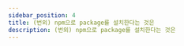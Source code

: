 ```yaml
---
sidebar_position: 4
title: (번외) npm으로 package를 설치한다는 것은
description: (번외) npm으로 package를 설치한다는 것은
---
```


<head>
  <meta name="title" content="시작해보기 | 기초부터 시작하는 타입스크립트" data-rh="true" />
  <meta name="description" content="(번외) npm으로 package를 설치한다는 것은" data-rh="true" />
  <meta property="og:title" content="시작해보기 | 기초부터 시작하는 타입스크립트" data-rh="true" />
  <meta property="og:description" content="(번외) npm으로 package를 설치한다는 것은" data-rh="true" />
</head>

